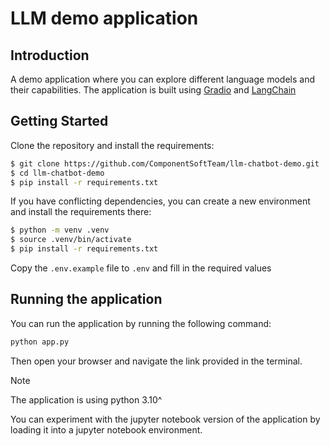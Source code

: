 # LLM demo application

## Introduction

A demo application where you can explore different language models and their capabilities. The application is built using [Gradio](https://www.gradio.app/) and [LangChain](https://langchain.com/)

## Getting Started

Clone the repository and install the requirements:

```bash
$ git clone https://github.com/ComponentSoftTeam/llm-chatbot-demo.git
$ cd llm-chatbot-demo
$ pip install -r requirements.txt
```

If you have conflicting dependencies, you can create a new environment and install the requirements there:

```bash
$ python -m venv .venv
$ source .venv/bin/activate
$ pip install -r requirements.txt
```

Copy the `.env.example` file to `.env` and fill in the required values

## Running the application

You can run the application by running the following command:

```bash
python app.py
```

Then open your browser and navigate the link provided in the terminal.

> [!NOTE]
> The application is using python 3.10^

You can experiment with the jupyter notebook version of the application by loading it into a jupyter notebook environment.
